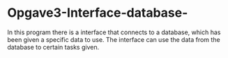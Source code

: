 # Opgave3-Interface-database-
In this program there is a interface that connects to a database, which has been given a specific data to use. The interface can use the data from the database to certain tasks given.
